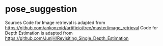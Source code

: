 # pose_suggestion

Sources
Code for Image retrieval is adapted from https://github.com/ankonzoid/artificio/tree/master/image_retrieval
Code for Depth Estimation is adapted from https://github.com/JunjH/Revisiting_Single_Depth_Estimation